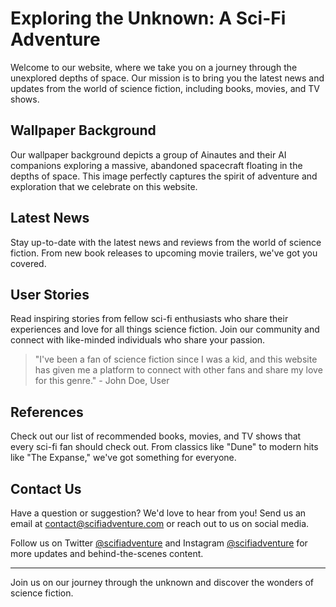 <!--font:Montserrat-->

# Exploring the Unknown: A Sci-Fi Adventure

Welcome to our website, where we take you on a journey through the unexplored depths of space. Our mission is to bring you the latest news and updates from the world of science fiction, including books, movies, and TV shows.

## Wallpaper Background

Our wallpaper background depicts a group of Ainautes and their AI companions exploring a massive, abandoned spacecraft floating in the depths of space. This image perfectly captures the spirit of adventure and exploration that we celebrate on this website.

## Latest News

Stay up-to-date with the latest news and reviews from the world of science fiction. From new book releases to upcoming movie trailers, we've got you covered.

## User Stories

Read inspiring stories from fellow sci-fi enthusiasts who share their experiences and love for all things science fiction. Join our community and connect with like-minded individuals who share your passion.

> "I've been a fan of science fiction since I was a kid, and this website has given me a platform to connect with other fans and share my love for this genre." - John Doe, User

## References

Check out our list of recommended books, movies, and TV shows that every sci-fi fan should check out. From classics like "Dune" to modern hits like "The Expanse," we've got something for everyone.

## Contact Us

Have a question or suggestion? We'd love to hear from you! Send us an email at [contact@scifiadventure.com](mailto:contact@scifiadventure.com) or reach out to us on social media.

Follow us on Twitter [@scifiadventure](https://twitter.com/scifiadventure) and Instagram [@scifiadventure](https://www.instagram.com/scifiadventure/) for more updates and behind-the-scenes content.

---

Join us on our journey through the unknown and discover the wonders of science fiction.

<!--

Write me content for website with wallpaper which alt text is:

"A group of Ainautes and their AI companions exploring a massive, abandoned spacecraft floating in the depths of space."

The name/title of the page should not be 1:1 copy of the alt text but rather a real content of the website which is using this wallpaper.

- Use markdown format 
- Start with heading
- Heading should be short and concise
- The content should look like a real website 
- The website should not be about the wallpaper, wallpaper is just a related background
- Heading should be contain work "wallpaper" or "background"
- Include real sections like references, contact, user stories, etc. use things relevant to the page purpose.
- Feel free to use structure like headings, bullets, numbering, blockquotes, paragraphs, horizontal lines, etc.
- You can use formatting like bold or _italic_
- You can include UTF-8 emojis
- Links should be only #hash anchors (and you can refer to the document itself)
- Do not include images


---


# Exploring the Unknown: A Sci-Fi Adventure

Welcome to our website, where we take you on a journey through the unexplored depths of space. Our mission is to bring you the latest news and updates from the world of science fiction, including books, movies, and TV shows.

## Wallpaper Background

Our wallpaper background depicts a group of Ainautes and their AI companions exploring a massive, abandoned spacecraft floating in the depths of space. This image perfectly captures the spirit of adventure and exploration that we celebrate on this website.

## Latest News

Stay up-to-date with the latest news and reviews from the world of science fiction. From new book releases to upcoming movie trailers, we've got you covered.

## User Stories

Read inspiring stories from fellow sci-fi enthusiasts who share their experiences and love for all things science fiction. Join our community and connect with like-minded individuals who share your passion.

> "I've been a fan of science fiction since I was a kid, and this website has given me a platform to connect with other fans and share my love for this genre." - John Doe, User

## References

Check out our list of recommended books, movies, and TV shows that every sci-fi fan should check out. From classics like "Dune" to modern hits like "The Expanse," we've got something for everyone.

## Contact Us

Have a question or suggestion? We'd love to hear from you! Send us an email at [contact@scifiadventure.com](mailto:contact@scifiadventure.com) or reach out to us on social media.

Follow us on Twitter [@scifiadventure](https://twitter.com/scifiadventure) and Instagram [@scifiadventure](https://www.instagram.com/scifiadventure/) for more updates and behind-the-scenes content.

---

Join us on our journey through the unknown and discover the wonders of science fiction.


---


Write me a Google font which is best fitting for the website.

Pick from the list:
- Roboto
- Alegreya
- IBM Plex Sans
- Cinzel Decorative
- Montserrat
- Poppins
- Futura
- Great Vibes
- Cinzel
- Barlow Condensed
- Cormorant Garamond
- Open Sans
- Orbitron
- Lobster
- Dancing Script
- Playfair Display
- Exo 2
- Lato
- Raleway
- Creepster
- Cabin
- Inter


Write just the font name nothing else.


---


Montserrat

-->
